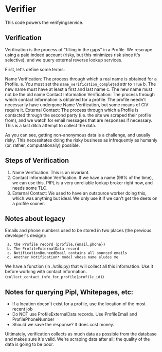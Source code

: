 # Verifier

This code powers the verifyingservice.

## Verification

Verification is the process of "filling in the gaps" in a Profile. We rescrape
using a paid indeed account (risky, but this minimizes risk since it's selective),
and we query external reverse lookup services.

First, let's define some terms:

Name Verification: The process through which a real name is obtained for a Profile.
                   a. You must set the `name_verification_completed` attr to `True`
                   b. The new name must have at least a first and last name
                   c. The new name must not be the old name
Contact Information Verification: The process through which contact information is obtained for a profile.
                                  The profile needn't necessarily have undergone Name Verification, but
                                  some means of CIV require it.
External Contact: The process through which a Profile is contacted through the second party (i.e. the site
                  we scraped their profile from), and we watch for email messages that are responses if necessary.
                  This is a last ditch attempt to collect the data.

As you can see, getting non-anonymous data is a challenge, and usually risky. This necessitates doing the
risky business as infrequently as humanly (or, rather, computationally) possible.

## Steps of Verification

1. Name Verification. This is an invariant.
2. Contact Information Verification. If we have a name (99% of the time), we can use this.
       PIPL is a very unreliable lookup broker right now, and needs some TLC.
3. External Contact: We used to have an outsource worker doing this, which was anything but ideal.
                     We only use it if we can't get the deets on a profile sooner.

## Notes about legacy

Emails and phone numbers used to be stored in two places (the previous developer's design):

     a. the Profile record (profile.{email,phone})
     b. The ProfileExternalData record
     c. NotificationBouncedEmail contains all bounced emails
     d. Another Notification* model whose name eludes me

We have a function (in ./utils.py) that will collect all this information. Use it before working with
contact information. (`collect_contact_info_for_profile(profile_id)`)

## Notes for querying Pipl, Whitepages, etc:

- If a location doesn't exist for a profile, use the location of the most recent job
- Do NOT use ProfileExternalData records. Use ProfileEmail and ProfilePhoneNumber
- Should we save the response? It does cost money.

Ultimately, verification collects as much data as possible from the database and makes
sure it's valid. We're scraping data after all; the quality of the data is going to be poor.